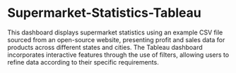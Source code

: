 # Supermarket-Statistics-Tableau
This dashboard displays supermarket statistics using an example CSV file sourced from an open-source website, presenting profit and sales data for products across different states and cities. 
The Tableau dashboard incorporates interactive features through the use of filters, allowing users to refine data according to their specific requirements.
